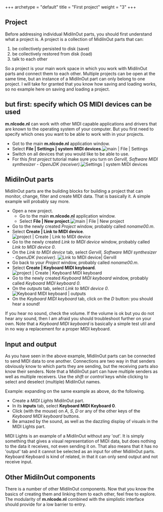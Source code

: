 +++
archetype = "default"
title = "First project"
weight = "3"
+++

## Project
Before addressing individual MidiInOut parts, you should first understand what a project is. A
project is a collection of MidiInOut parts that can:
1. be collectively persisted to disk (save)
1. be collectively restored from disk (load)
1. talk to each other

So a project is your main work space in which you work with MidiInOut parts and connect them to each
other. Multiple projects can be open at the same time, but an instance of a MidiInOut part can only
belong to one project. I will take for granted that you know how saving and loading works, so no
example here on saving and loading a project.

## but first: specify which OS MIDI devices can be used
**m.nlcode.nl** can work with other MIDI capable applications and drivers that are known to the
operating system of your computer. But you first need to specify which ones you want to be able to
work with in your projects.

- Got to the main **m.nlcode.nl** application window. 
- Select **File | Settings | system MIDI devices**.![main | File | Settings](main_file_settings.png)
- Switch on all devices that you would like to be able to use.
- For this *first project* tutorial make sure you turn on *Gervill, Software MIDI synthesizer - OpenJDK (receiver)*.![Settings | system MIDI devices](settings_system_midi_devices.png)

## MidiInOut parts
MidiInOut parts are the building blocks for building a project that can monitor, change, filter and
create MIDI data. That is basically it. A simple example will probably say more.

- Open a new project. 
  - Go to the main **m.nlcode.nl** application window.
  - Select **File | New project**.![main | File | New project](main_file_new_project.png)
- Go to the newly created *Project* window, probably called *noname00.m*.
- Select **Create | Link to MIDI device**.![project | Create | Link to MIDI device](project_create_link_to_midi_device.png)
- Go to the newly created *Link to MIDI device* window, probably called *Link to MIDI device 0*.
- On the *Link to MIDI device* tab, select *Gervill, Software MIDI synthesizer - OpenJDK (receiver)*.
![Link to MIDI device| Gervill](link_to_midi_device_gervill.png)
- Go back to your *Project* window, probably called *noname00.m*.
- Select **Create | Keyboard MIDI keyboard**.![project | Create | Keyboard MIDI keyboard](project_create_keyboard_midi_keyboard.png)
- Go to the newly created *Keyboard MIDI keyboard* window, probably called *Keyboard MIDI keyboard 0*.
- On the *outputs* tab, select *Link to MIDI device 0*.![Keyboard MIDI keyboard | outputs](keyboard_midi_keyboard_outputs.png)
- On the *Keyboard MIDI keyboard* tab, click on the *D* button: you should hear a sound!

If you hear no sound, check the volume. If the volume is ok but you do not hear any sound, then I am
afraid you should troubleshoot further on your own.
Note that a *Keyboard MIDI keyboard* is basically a simple test util and in no way a replacement for
a proper MIDI keyboard.
 
## Input and output
As you have seen in the above example, MidiInOut parts can be connected to send MIDI data to one
another. Connections are two way in that senders obviously know to which parts they are sending, but
the receiving parts also know their senders. Note that a MidiInOut part can have multiple senders as
well as multiple receivers. Use the *shift* or *control* keys while clicking to select and deselect
(multiple) MidiInOut names.

Example: expanding on the same example as above, do the following.
- Create a *MIDI Lights* MidiInOut part.
- In its **inputs** tab, select **Keyboard MIDI Keyboard 0**.
- Click (with the mouse) on *A*, *S*, *D* or any of the other keys of the *Keyboard MIDI keyboard* buttons.
- Be amazed by the sound, as well as the dazzling display of visuals in the MIDI Lights part.

MIDI Lights is an example of a MidiInOut without any 'out'. It is simply something that gives a
visual representation of MIDI data, but does nothing to the data it receives, not even sending it
on. That also means that it has no 'output' tab and it cannot be selected as an input for other
MidiInOut parts. Keyboard Keyboard is kind of related, in that it can only send output and not
receive input.
 
## Other MidiInOut components
There is a number of other MidiInOut components. Now that you know the basics of creating them and
linking them to each other, feel free to explore. The modularity of **m.nlcode.nl** combined with the 
simplistic interface should provide for a low barrier to entry.
 